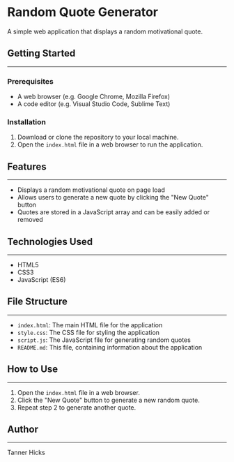# Random Quote Generator

A simple web application that displays a random motivational quote.

## Getting Started
---------------

### Prerequisites

* A web browser (e.g. Google Chrome, Mozilla Firefox)
* A code editor (e.g. Visual Studio Code, Sublime Text)

### Installation

1. Download or clone the repository to your local machine.
2. Open the `index.html` file in a web browser to run the application.

## Features
--------

* Displays a random motivational quote on page load
* Allows users to generate a new quote by clicking the "New Quote" button
* Quotes are stored in a JavaScript array and can be easily added or removed

## Technologies Used
-------------------

* HTML5
* CSS3
* JavaScript (ES6)

## File Structure
----------------

* `index.html`: The main HTML file for the application
* `style.css`: The CSS file for styling the application
* `script.js`: The JavaScript file for generating random quotes
* `README.md`: This file, containing information about the application

## How to Use
-------------

1. Open the `index.html` file in a web browser.
2. Click the "New Quote" button to generate a new random quote.
3. Repeat step 2 to generate another quote.


## Author
------

Tanner Hicks